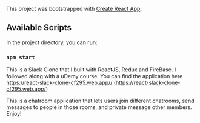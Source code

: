 This project was bootstrapped with [Create React App](https://github.com/facebook/create-react-app).

## Available Scripts

In the project directory, you can run:

### `npm start`


This is a Slack Clone that I built with ReactJS, Redux and FireBase. I followed along with a uDemy course. 
You can find the application here https://react-slack-clone-cf295.web.app// (https://react-slack-clone-cf295.web.app/)


This is a chatroom application that lets users join different chatrooms, send messages to people in those rooms, and private message other members. Enjoy!
